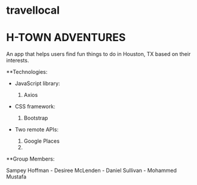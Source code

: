 # travellocal

# H-TOWN ADVENTURES

An app that helps users find fun things to do in Houston, TX based on their interests.


**Technologies:

* JavaScript library: 
    1. Axios

* CSS framework: 
    1. Bootstrap

* Two remote APIs: 
    1. Google Places
    2.


**Group Members:

Sampey Hoffman - Desiree McLenden - Daniel Sullivan - Mohammed Mustafa
